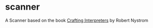 # scanner
A Scanner based on the book [Crafting Interpreters](https://craftinginterpreters.com/) by Robert Nystrom
